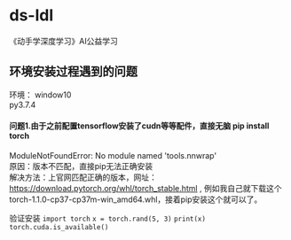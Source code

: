 # ds-ldl
《动手学深度学习》AI公益学习

## 环境安装过程遇到的问题
环境：
window10  
py3.7.4  

#### 问题1.由于之前配置tensorflow安装了cudn等等配件，直接无脑 pip install torch   
ModuleNotFoundError: No module named 'tools.nnwrap'  
原因：版本不匹配，直接pip无法正确安装  
解决方法：上官网匹配正确的版本，网址：https://download.pytorch.org/whl/torch_stable.html , 例如我自己就下载这个torch-1.1.0-cp37-cp37m-win_amd64.whl，接着pip安装这个就可以了。  

验证安装
`import torch`
`x = torch.rand(5, 3)`
`print(x)`
`torch.cuda.is_available()`

 
 
 
 
 
 


